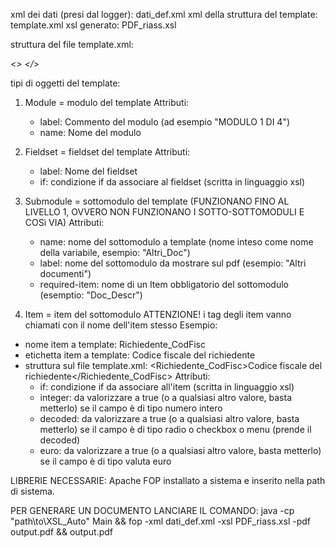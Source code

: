 xml dei dati (presi dal logger): dati_def.xml
xml della struttura del template: template.xml
xsl generato: PDF_riass.xsl

struttura del file template.xml:
<?xml version="1.0" encoding="ISO-8859-1"?> <!-- Codifica del file (NON CAMBIARE l'attributo encoding) -->
<_> <!-- elemento di root OBBLIGATORIO -->
	<!-- Oggetti del template -->
</_>

tipi di oggetti del template:
1. Module = modulo del template
Attributi: 
	- label: Commento del modulo (ad esempio "MODULO 1 DI 4") 
	- name: Nome del modulo

2. Fieldset = fieldset del template
Attributi:
	- label: Nome del fieldset
	- if: condizione if da associare al fieldset (scritta in linguaggio xsl)

3. Submodule = sottomodulo del template (FUNZIONANO FINO AL LIVELLO 1, OVVERO NON FUNZIONANO I SOTTO-SOTTOMODULI E COSì VIA)
Attributi:
	- name: nome del sottomodulo a template (nome inteso come nome della variabile, esempio: "Altri_Doc")
	- label: nome del sottomodulo da mostrare sul pdf (esempio: "Altri documenti")
	- required-item: nome di un Item obbligatorio del sottomodulo (esemptio: "Doc_Descr")

4. Item = item del sottomodulo
ATTENZIONE! i tag degli item vanno chiamati con il nome dell'item stesso
Esempio:
- nome item a template: Richiedente_CodFisc
- etichetta item a template: Codice fiscale del richiedente
- struttura sul file template.xml:
	<Richiedente_CodFisc>Codice fiscale del richiedente</Richiedente_CodFisc>
Attributi:
	- if: condizione if da associare all'item (scritta in linguaggio xsl)
	- integer: da valorizzare a true (o a qualsiasi altro valore, basta metterlo) se il campo è di tipo numero intero
	- decoded: da valorizzare a true (o a qualsiasi altro valore, basta metterlo) se il campo è di tipo radio o checkbox o menu (prende il decoded)
	- euro: da valorizzare a true (o a qualsiasi altro valore, basta metterlo) se il campo è di tipo valuta euro

LIBRERIE NECESSARIE:
Apache FOP installato a sistema e inserito nella path di sistema.

PER GENERARE UN DOCUMENTO LANCIARE IL COMANDO:
java -cp "path\to\XSL_Auto" Main && fop -xml dati_def.xml -xsl PDF_riass.xsl -pdf output.pdf && output.pdf